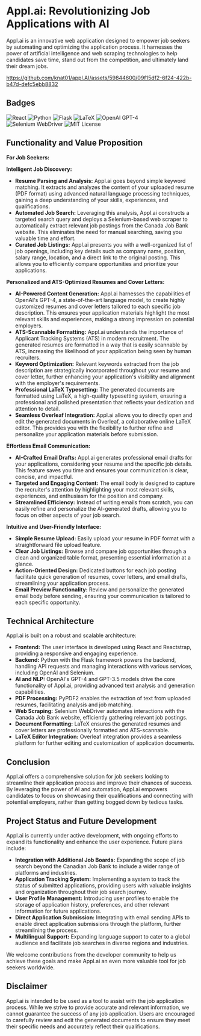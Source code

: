 # Appl.ai: Revolutionizing Job Applications with AI

Appl.ai is an innovative web application designed to empower job seekers by automating and optimizing the application process. It harnesses the power of artificial intelligence and web scraping technologies to help candidates save time, stand out from the competition, and ultimately land their dream jobs. 


https://github.com/knat01/appl.AI/assets/59844600/09f15df2-6f24-422b-b47d-defc5ebb8832



## Badges




![React](https://img.shields.io/badge/React-16.8+-blue)
![Python](https://img.shields.io/badge/Python-3.7%2B-blue)
![Flask](https://img.shields.io/badge/Flask-1.x-orange)
![LaTeX](https://img.shields.io/badge/LaTeX-Editor-green)
![OpenAI GPT-4](https://img.shields.io/badge/OpenAI%20GPT--4-Enabled-red)
![Selenium WebDriver](https://img.shields.io/badge/Selenium-WebDriver-critical)
![MIT License](https://img.shields.io/badge/license-MIT-green)


## Functionality and Value Proposition

**For Job Seekers:**

**Intelligent Job Discovery:**

*   **Resume Parsing and Analysis:** Appl.ai goes beyond simple keyword matching. It extracts and analyzes the content of your uploaded resume (PDF format) using advanced natural language processing techniques, gaining a deep understanding of your skills, experiences, and qualifications.
*   **Automated Job Search:** Leveraging this analysis, Appl.ai constructs a targeted search query and deploys a Selenium-based web scraper to automatically extract relevant job postings from the Canada Job Bank website. This eliminates the need for manual searching, saving you valuable time and effort.
*   **Curated Job Listings:**  Appl.ai presents you with a well-organized list of job openings, including key details such as company name, position, salary range, location, and a direct link to the original posting. This allows you to efficiently compare opportunities and prioritize your applications.

**Personalized and ATS-Optimized Resumes and Cover Letters:**

*   **AI-Powered Content Generation:** Appl.ai harnesses the capabilities of OpenAI's GPT-4, a state-of-the-art language model, to create highly customized resumes and cover letters tailored to each specific job description. This ensures your application materials highlight the most relevant skills and experiences, making a strong impression on potential employers.
*   **ATS-Scannable Formatting:**  Appl.ai understands the importance of Applicant Tracking Systems (ATS) in modern recruitment. The generated resumes are formatted in a way that is easily scannable by ATS, increasing the likelihood of your application being seen by human recruiters. 
*   **Keyword Optimization:**  Relevant keywords extracted from the job description are strategically incorporated throughout your resume and cover letter, further enhancing your application's visibility and alignment with the employer's requirements. 
*   **Professional LaTeX Typesetting:** The generated documents are formatted using LaTeX, a high-quality typesetting system, ensuring a professional and polished presentation that reflects your dedication and attention to detail.
*   **Seamless Overleaf Integration:** Appl.ai allows you to directly open and edit the generated documents in Overleaf, a collaborative online LaTeX editor. This provides you with the flexibility to further refine and personalize your application materials before submission.

**Effortless Email Communication:**

*   **AI-Crafted Email Drafts:** Appl.ai generates professional email drafts for your applications, considering your resume and the specific job details. This feature saves you time and ensures your communication is clear, concise, and impactful. 
*   **Targeted and Engaging Content:** The email body is designed to capture the recruiter's attention by highlighting your most relevant skills, experiences, and enthusiasm for the position and company. 
*   **Streamlined Efficiency:** Instead of writing emails from scratch, you can easily refine and personalize the AI-generated drafts, allowing you to focus on other aspects of your job search. 

**Intuitive and User-Friendly Interface:**

*   **Simple Resume Upload:** Easily upload your resume in PDF format with a straightforward file upload feature.
*   **Clear Job Listings:**  Browse and compare job opportunities through a clean and organized table format, presenting essential information at a glance.
*   **Action-Oriented Design:** Dedicated buttons for each job posting facilitate quick generation of resumes, cover letters, and email drafts, streamlining your application process.
*   **Email Preview Functionality:** Review and personalize the generated email body before sending, ensuring your communication is tailored to each specific opportunity.

## Technical Architecture

Appl.ai is built on a robust and scalable architecture:

*   **Frontend:**  The user interface is developed using React and Reactstrap, providing a responsive and engaging experience.
*   **Backend:**  Python with the Flask framework powers the backend, handling API requests and managing interactions with various services, including OpenAI and Selenium. 
*   **AI and NLP:** OpenAI's GPT-4 and GPT-3.5 models drive the core functionality of Appl.ai, providing advanced text analysis and generation capabilities. 
*   **PDF Processing:** PyPDF2 enables the extraction of text from uploaded resumes, facilitating analysis and job matching.
*   **Web Scraping:** Selenium WebDriver automates interactions with the Canada Job Bank website, efficiently gathering relevant job postings.
*   **Document Formatting:** LaTeX ensures the generated resumes and cover letters are professionally formatted and ATS-scannable. 
*   **LaTeX Editor Integration:**  Overleaf integration provides a seamless platform for further editing and customization of application documents.

## Conclusion

Appl.ai offers a comprehensive solution for job seekers looking to streamline their application process and improve their chances of success. By leveraging the power of AI and automation, Appl.ai empowers candidates to focus on showcasing their qualifications and connecting with potential employers, rather than getting bogged down by tedious tasks.  

## Project Status and Future Development

Appl.ai is currently under active development, with ongoing efforts to expand its functionality and enhance the user experience.  Future plans include:

*   **Integration with Additional Job Boards:** Expanding the scope of job search beyond the Canadian Job Bank to include a wider range of platforms and industries.
*   **Application Tracking System:** Implementing a system to track the status of submitted applications, providing users with valuable insights and organization throughout their job search journey.
*   **User Profile Management:**  Introducing user profiles to enable the storage of application history, preferences, and other relevant information for future applications.
*   **Direct Application Submission:** Integrating with email sending APIs to enable direct application submissions through the platform, further streamlining the process.
*   **Multilingual Support:**  Expanding language support to cater to a global audience and facilitate job searches in diverse regions and industries. 

We welcome contributions from the developer community to help us achieve these goals and make Appl.ai an even more valuable tool for job seekers worldwide.

## Disclaimer

Appl.ai is intended to be used as a tool to assist with the job application process. While we strive to provide accurate and relevant information, we cannot guarantee the success of any job application. Users are encouraged to carefully review and edit the generated documents to ensure they meet their specific needs and accurately reflect their qualifications.

